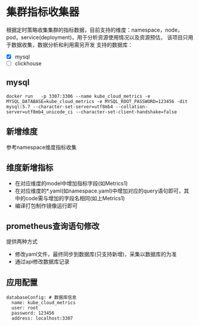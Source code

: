 # 集群指标收集器
根据定时策略收集集群的指标数据，目前支持的维度：namespace，node，pod，service(deployment)，用于分析资源使用情况以及资源预估，
该项目只用于数据收集，数据分析和利用需另开发
支持的数据库：
- [x] mysql
- [ ] clickhouse
## mysql
```
docker run   -p 3307:3306 --name kube_cloud_metrics -e MYSQL_DATABASE=kube_cloud_metrics -e MYSQL_ROOT_PASSWORD=123456 -dit mysql:5.7 --character-set-server=utf8mb4 --collation-server=utf8mb4_unicode_ci --character-set-client-handshake=false 
```
## 新增维度
参考namespace维度指标收集
## 维度新增指标
- 在对应维度的model中增加指标字段(如Metrics1)
- 在对应维度的*.yaml(如namespace.yaml)中增加对应的query语句即可，其中的code需与增加的字段名相同(如上Metrics1)
- 编译打包制作镜像运行即可
## prometheus查询语句修改
提供两种方式
- 修改yaml文件，最终同步到数据库(只支持新增)，采集以数据库的为准
- 通过api修改数据库记录


## 应用配置
```
databaseConfig: # 数据库信息
  name: kube_cloud_metrics
  user: root
  password: 123456
  address: localhost:3307
```
